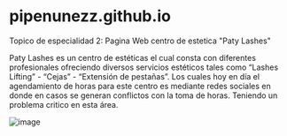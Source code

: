 # pipenunezz.github.io
Topico de especialidad 2: Pagina Web centro de estetica "Paty Lashes"

Paty Lashes es un centro de estéticas el cual consta con diferentes profesionales ofreciendo diversos servicios estéticos tales como “Lashes Lifting” - “Cejas” - “Extensión de pestañas”. Los cuales hoy en día el agendamiento de horas para este centro es mediante redes sociales en donde en casos se generan conflictos con la toma de horas. Teniendo un problema critico en esta área.


![image](https://user-images.githubusercontent.com/106933479/172074028-667a8548-0a1e-4827-ae9e-943deb52f39a.png)
